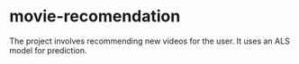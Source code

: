 # movie-recomendation
The project involves recommending new videos for the user. It uses an ALS model for prediction.
